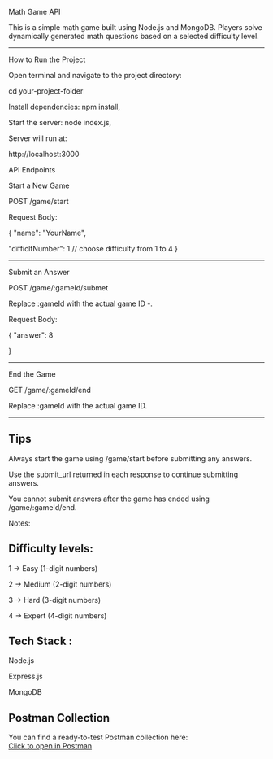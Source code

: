  Math Game API

This is a simple math game built using Node.js and MongoDB. Players solve dynamically generated math questions based on a selected difficulty level.

---

 How to Run the Project

Open terminal and navigate to the project directory:
  
   cd your-project-folder 
   
 Install dependencies: npm install,

  Start the server: node index.js,

Server will run at:

http://localhost:3000

API Endpoints

 Start a New Game 
 
 POST /game/start 
 
 Request Body:

 
 {
  "name": "YourName",
  
  "difficltNumber": 1 // choose difficulty from 1 to 4
}

-------------------

 Submit an Answer
 
POST /game/:gameId/submet
 
 Replace :gameId with the actual game ID -.
 
 Request Body:
 
{
  "answer": 8
  
}

---------------
 End the Game

GET /game/:gameId/end

Replace :gameId with the actual game ID.

 ------------------------
 ## Tips
 
 Always start the game using /game/start before submitting any answers.
 
 Use the submit_url returned in each response to continue submitting answers.
 
You cannot submit answers after the game has ended using /game/:gameId/end.

 Notes:
 
  ## Difficulty levels:

1 → Easy (1-digit numbers)

2 → Medium (2-digit numbers)

3 → Hard (3-digit numbers)

4 → Expert (4-digit numbers)

## Tech Stack :

Node.js

Express.js

MongoDB 

##  Postman Collection

You can find a ready-to-test Postman collection here:  
 [Click to open in Postman](https://www.postman.com/orange-zodiac-924456/workspace/circa-task/collection/43363050-cbe05142-76c6-4c5c-8bfe-42a47cfdd890?action=share&creator=43363050)


 
